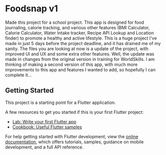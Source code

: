 # Foodsnap v1
Made this project for a school project. This app is designed for food journaling, calorie tracking, and various other features (BMI Calculator, Calorie Calculator, Water Intake tracker, Recipe API Lookup and Location finder) to promote a healthy and active lifestyle. This is a huge project I've made in just 5 days before the project deadline, and it has drained me of my sanity. The files you are looking at now is a update of the project, with improved UI and UX and some extra other features. Well, the update was made in changes from the original version in training for WorldSkills. I am thinking of making a second version of this app, with much more improvements to this app and features I wanted to add, so hopefully I can complete it...

## Getting Started

This project is a starting point for a Flutter application.

A few resources to get you started if this is your first Flutter project:

- [Lab: Write your first Flutter app](https://docs.flutter.dev/get-started/codelab)
- [Cookbook: Useful Flutter samples](https://docs.flutter.dev/cookbook)

For help getting started with Flutter development, view the
[online documentation](https://docs.flutter.dev/), which offers tutorials,
samples, guidance on mobile development, and a full API reference.
